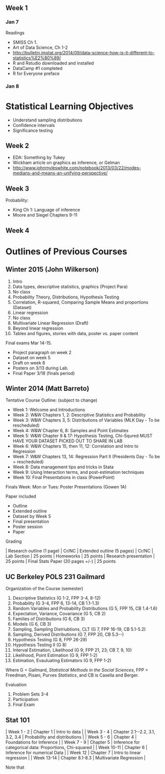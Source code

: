 ## Week 1

### Jan 7

Readings

- SMISS Ch 1. 
- Art of Data Science, Ch 1-2
- http://bulletin.imstat.org/2014/09/data-science-how-is-it-different-to-statistics%E2%80%89/
- R and Rstudio downloaded and installed
- DataCamp #1 completed
- R for Everyone preface

### Jan 8

# Statistical Learning Objectives

- Understand sampling distributions
- Confidence intervals
- Significance testing

## Week 2

- EDA: Something by Tukey
- Wickham article on graphics as inference, or Gelman
- http://www.johnmyleswhite.com/notebook/2013/03/22/modes-medians-and-means-an-unifying-perspective/


## Week 3

Probability:

- King Ch 1: Language of inference
- Moore and Siegel Chapters 9-11


## Week 4

# Outlines of Previous Courses

## Winter 2015 (John Wilkerson)

1. Intro
2. Data types, descriptive statistics, graphics (Project Para)
3. No class
4. Probability Theory, Distributions, Hypothesis Testing
5. Correlation, R-squared, Comparing Sample Means and proportions (Dataset)
6. Linear regression 
7. No class
8. Multivariate Linear Regression (Draft)
9. Beyond linear regression
10. Tables and figures, stories with data, poster vs. paper content 

Final exams Mar 14-15. 

- Project paragraph on week 2
- Dataset on week 5
- Draft on week 8
- Posters on 3/13 during Lab.
- Final Paper 3/18 (finals period)


## Winter 2014 (Matt Barreto)

Tentative Course Outline: (subject to change)

- Week 1:	Welcome and Introductions
- Week 2:	W&W Chapters 1, 2:  Descriptive Statistics and Probability
- Week 3: W&W Chapters 3, 5:  Distributions of Variables (MLK Day - To be rescheduled)
- Week 4: W&W Chapter 6, 8:  Samples and Point Estimates
- Week 5:	W&W Chapter 9 & 17:  Hypothesis Testing, Chi-Squred MUST HAVE YOUR DATASET PICKED OUT TO SHARE IN LAB
- Week 6: W&W Chapters 15, then 11, 12:  Correlation and Intro to Regression
- Week 7: W&W Chapters 13, 14:  Regression Part II (Presidents Day - To be = rescheduled)
- Week 8: Data management tips and tricks in Stata
- Week 9: Using Interaction terms, and post-estimation techniques
- Week 10: Final Presentations in class (PowerPoint)

Finals Week: Mon or Tues: Poster Presentations (Gowen 1A)

Paper included

- Outline
- Extended outline
- Dataset by Week 5
- Final presentation
- Poster session
- Paper


Grading

| Research outline (1 page)	| Cr/NC
| Extended outline (5 pages) | Cr/NC
| Lab Section  | 25 points
| Homeworks	| 25 points
| Research presentation	| 25 points
| Final Stats Paper (20 pages +/-)	| 25 points

## UC Berkeley POLS 231 Gailmard

Organization of the Course (semester)

1. Descriptive Statistics (G 1-2, FPP 3-4, 8-12)
2. Probability (G 3-4, FPP 6, 13-14, CB 1.1-1.3)
3. Random Variables and Probability Distributions (G 5, FPP 15, CB 1.4-1.6)
4. Expectation, Variance, Covariance (G 5, CB 2)
5. Families of Distributions (G 6, CB 3)
6. Models (G 6, CB 3)
7. Sampling, Sampling Distriubtions, CLT (G 7, FPP 16-19, CB 5.1-5.2)
8. Sampling, Derived Distributions (G 7, FPP 20, CB 5.3--)
9. Hypothesis Testing (G 8, FPP 26-29)
10. Hypothesis Testing II (G 8)
11. Interval Estimation, Likelihood (G 9; FPP 21, 23; CB 7, 9, 10)
12. Likelihood, Point Estimation (G 9, FPP 1-2)
13. Estimation, Evauluating Estimators (G 9, FPP 1-2)

Where G = Gailmard, *Statistical Methods in the Social Sciences*, FPP = Freedman, Pisani, Purves *Statistics*,
and CB is Casella and Berger.

Evaluation

1. Problem Sets 3-4
2. Participation
3. Final Exam

## Stat 101


| Week 1 - 2 | Chapter 1 | Intro to data |
| Week 3 - 4 | Chapter 2.1--2.2, 3.1, 3.2, 3.4 | Probability and distributions |
| Week 5 - 6 | Chapter 4  | Foundations for Inference |
| Week 7 - 9 | Chapter 5 | Inference for categorical data: Proportions, Chi-squared |
| Week 10-11 | Chapter 6 | Inference for numerical Data |
| Week 12 | Chapter 7 | Intro to linear regression |
| Week 13-14 | Chapter 8.1-8.3 | Multivariate Regression |

Note that 



